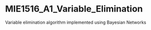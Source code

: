 # MIE1516_A1_Variable_Elimination
Variable elimination algorithm implemented using Bayesian Networks 
